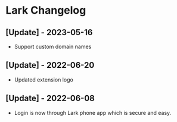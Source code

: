 # Lark Changelog

## [Update] - 2023-05-16

- Support custom domain names

## [Update] - 2022-06-20

- Updated extension logo

## [Update] - 2022-06-08

- Login is now through Lark phone app which is secure and easy.
